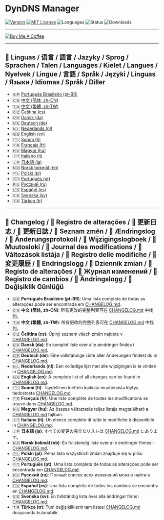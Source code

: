 # DynDNS Manager

[![Version](https://img.shields.io/github/v/release/Q14siX/home-assistant-dyndns-manager)](https://github.com/Q14siX/home-assistant-dyndns-manager/releases)
[![MIT License](https://img.shields.io/badge/License-MIT-green.svg)](LICENSE)
![Languages](https://img.shields.io/badge/languages-20-blue.svg)
![Status](https://img.shields.io/badge/status-stable-brightgreen.svg)
![Downloads](https://img.shields.io/github/downloads/Q14siX/home-assistant-dyndns-manager/total)

---

[![Buy Me A Coffee](https://img.buymeacoffee.com/button-api/?text=Buy%20Stefan%20a%20tasty%20coffee&emoji=☕&slug=q14six&button_colour=FFDD00&font_colour=000000&font_family=Lato&outline_colour=000000&coffee_colour=ffffff)](https://buymeacoffee.com/q14six)

---

## 📌 Línguas / 语言 / 語言 / Jazyky / Sprog / Sprachen / Talen / Languages / Kielet / Langues / Nyelvek / Lingue / 言語 / Språk / Języki / Línguas / Языки / Idiomas / Språk / Diller

- 🇧🇷 [Português Brasileiro (pt-BR)](https://github.com/Q14siX/home-assistant-dyndns-manager/blob/main/README/README_PT-BR.md#portugues-brasileiro)
- 🇨🇳 [中文 (简体, zh-CN)](https://github.com/Q14siX/home-assistant-dyndns-manager/blob/main/README/README_ZH-CN.md#简体中文)
- 🇹🇼 [中文 (繁體, zh-TW)](https://github.com/Q14siX/home-assistant-dyndns-manager/blob/main/README/README_ZH-TW.md#繁體中文)
- 🇨🇿 [Čeština (cs)](https://github.com/Q14siX/home-assistant-dyndns-manager/blob/main/README/README_CS.md#czech)
- 🇩🇰 [Dansk (da)](https://github.com/Q14siX/home-assistant-dyndns-manager/blob/main/README/README_DA.md#dansk)
- 🇩🇪 [Deutsch (de)](https://github.com/Q14siX/home-assistant-dyndns-manager/blob/main/README/README_DE.md#deutsch)
- 🇳🇱 [Nederlands (nl)](https://github.com/Q14siX/home-assistant-dyndns-manager/blob/main/README/README_NL.md#dutch)
- 🇬🇧 [English (en)](https://github.com/Q14siX/home-assistant-dyndns-manager/blob/main/README/README_EN.md#english)
- 🇫🇮 [Suomi (fi)](https://github.com/Q14siX/home-assistant-dyndns-manager/blob/main/README/README_FI.md#suomi)
- 🇫🇷 [Français (fr)](https://github.com/Q14siX/home-assistant-dyndns-manager/blob/main/README/README_FR.md#français)
- 🇭🇺 [Magyar (hu)](https://github.com/Q14siX/home-assistant-dyndns-manager/blob/main/README/README_HU.md#magyar)
- 🇮🇹 [Italiano (it)](https://github.com/Q14siX/home-assistant-dyndns-manager/blob/main/README/README_IT.md#italiano)
- 🇯🇵 [日本語 (ja)](https://github.com/Q14siX/home-assistant-dyndns-manager/blob/main/README/README_JA.md#日本語)
- 🇳🇴 [Norsk bokmål (nb)](https://github.com/Q14siX/home-assistant-dyndns-manager/blob/main/README/README_NB.md#norsk)
- 🇵🇱 [Polski (pl)](https://github.com/Q14siX/home-assistant-dyndns-manager/blob/main/README/README_PL.md#polski)
- 🇵🇹 [Português (pt)](https://github.com/Q14siX/home-assistant-dyndns-manager/blob/main/README/README_PT.md#português)
- 🇷🇺 [Русский (ru)](https://github.com/Q14siX/home-assistant-dyndns-manager/blob/main/README/README_RU.md#Русский)
- 🇪🇸 [Español (es)](https://github.com/Q14siX/home-assistant-dyndns-manager/blob/main/README/README_ES.md#español)
- 🇸🇪 [Svenska (sv)](https://github.com/Q14siX/home-assistant-dyndns-manager/blob/main/README/README_SV.md#svenska)
- 🇹🇷 [Türkçe (tr)](https://github.com/Q14siX/home-assistant-dyndns-manager/blob/main/README/README_TR.md#türkçe)

---

## 📑 Changelog / 📑 Registro de alterações / 📑 更新日志 / 📑 更新日誌 / 📑 Seznam změn / 📑 Ændringslog / 📑 Änderungsprotokoll / 📑 Wijzigingslogboek / 📑 Muutosloki / 📑 Journal des modifications / 📑 Változások listája / 📑 Registro delle modifiche / 📑 変更履歴 / 📑 Endringslogg / 📑 Dziennik zmian / 📑 Registo de alterações / 📑 Журнал изменений / 📑 Registro de cambios / 📑 Ändringslogg / 📑 Değişiklik Günlüğü

- 🇧🇷 **Português Brasileiro (pt-BR)**: Uma lista completa de todas as alterações pode ser encontrada em [CHANGELOG.md](https://github.com/Q14siX/home-assistant-dyndns-manager/blob/main/CHANGELOG.md).  
- 🇨🇳 **中文 (简体, zh-CN)**: 所有更改的完整列表可在 [CHANGELOG.md](https://github.com/Q14siX/home-assistant-dyndns-manager/blob/main/CHANGELOG.md) 中找到。  
- 🇹🇼 **中文 (繁體, zh-TW)**: 所有更改的完整列表可在 [CHANGELOG.md](https://github.com/Q14siX/home-assistant-dyndns-manager/blob/main/CHANGELOG.md) 中找到。  
- 🇨🇿 **Čeština (cs)**: Úplný seznam všech změn najdete v [CHANGELOG.md](https://github.com/Q14siX/home-assistant-dyndns-manager/blob/main/CHANGELOG.md).  
- 🇩🇰 **Dansk (da)**: En komplet liste over alle ændringer findes i [CHANGELOG.md](https://github.com/Q14siX/home-assistant-dyndns-manager/blob/main/CHANGELOG.md).  
- 🇩🇪 **Deutsch (de)**: Eine vollständige Liste aller Änderungen findest du in [CHANGELOG.md](https://github.com/Q14siX/home-assistant-dyndns-manager/blob/main/CHANGELOG.md).  
- 🇳🇱 **Nederlands (nl)**: Een volledige lijst met alle wijzigingen is te vinden in [CHANGELOG.md](https://github.com/Q14siX/home-assistant-dyndns-manager/blob/main/CHANGELOG.md).  
- 🇬🇧 **English (en)**: A complete list of all changes can be found in [CHANGELOG.md](https://github.com/Q14siX/home-assistant-dyndns-manager/blob/main/CHANGELOG.md).  
- 🇫🇮 **Suomi (fi)**: Täydellinen luettelo kaikista muutoksista löytyy tiedostosta [CHANGELOG.md](https://github.com/Q14siX/home-assistant-dyndns-manager/blob/main/CHANGELOG.md).  
- 🇫🇷 **Français (fr)**: Une liste complète de toutes les modifications se trouve dans [CHANGELOG.md](https://github.com/Q14siX/home-assistant-dyndns-manager/blob/main/CHANGELOG.md).  
- 🇭🇺 **Magyar (hu)**: Az összes változtatás teljes listája megtalálható a [CHANGELOG.md](https://github.com/Q14siX/home-assistant-dyndns-manager/blob/main/CHANGELOG.md) fájlban.  
- 🇮🇹 **Italiano (it)**: Un elenco completo di tutte le modifiche è disponibile in [CHANGELOG.md](https://github.com/Q14siX/home-assistant-dyndns-manager/blob/main/CHANGELOG.md).  
- 🇯🇵 **日本語 (ja)**: すべての変更の完全なリストは [CHANGELOG.md](https://github.com/Q14siX/home-assistant-dyndns-manager/blob/main/CHANGELOG.md) にあります。  
- 🇳🇴 **Norsk bokmål (nb)**: En fullstendig liste over alle endringer finnes i [CHANGELOG.md](https://github.com/Q14siX/home-assistant-dyndns-manager/blob/main/CHANGELOG.md).  
- 🇵🇱 **Polski (pl)**: Pełna lista wszystkich zmian znajduje się w pliku [CHANGELOG.md](https://github.com/Q14siX/home-assistant-dyndns-manager/blob/main/CHANGELOG.md).  
- 🇵🇹 **Português (pt)**: Uma lista completa de todas as alterações pode ser encontrada em [CHANGELOG.md](https://github.com/Q14siX/home-assistant-dyndns-manager/blob/main/CHANGELOG.md).  
- 🇷🇺 **Русский (ru)**: Полный список всех изменений можно найти в [CHANGELOG.md](https://github.com/Q14siX/home-assistant-dyndns-manager/blob/main/CHANGELOG.md).  
- 🇪🇸 **Español (es)**: Una lista completa de todos los cambios se encuentra en [CHANGELOG.md](https://github.com/Q14siX/home-assistant-dyndns-manager/blob/main/CHANGELOG.md).  
- 🇸🇪 **Svenska (sv)**: En fullständig lista över alla ändringar finns i [CHANGELOG.md](https://github.com/Q14siX/home-assistant-dyndns-manager/blob/main/CHANGELOG.md).  
- 🇹🇷 **Türkçe (tr)**: Tüm değişikliklerin tam listesi [CHANGELOG.md](https://github.com/Q14siX/home-assistant-dyndns-manager/blob/main/CHANGELOG.md) dosyasında bulunabilir.
